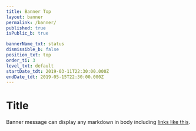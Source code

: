 ```yaml
---
title: Banner Top
layout: banner
permalink: /banner/
published: true
isPublic_b: true

bannerName_txt: status
dismissible_b: false
position_txt: top
order_ti: 3
level_txt: default
startDate_tdt: 2019-03-11T22:30:00.000Z
endDate_tdt: 2019-05-15T22:30:00.000Z
---
```


# Title

Banner message can display any markdown in body including [links like this](/browsers/).
